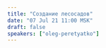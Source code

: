 ```yaml
---
title: "Создание лесосадов"
date: "07 Jul 21 11:00 MSK"
draft: false
speakers: ["oleg-peretyatko"]
---
```

